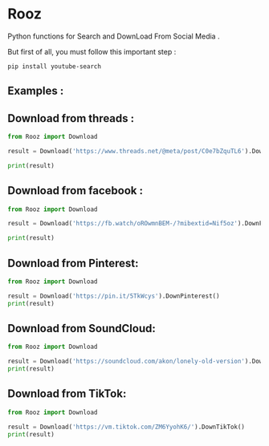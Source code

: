 # Rooz 

Python functions for Search and DownLoad From Social Media .


But first of all, you must follow this important step :

```pip install youtube-search```

## Examples : 

## Download from threads :

```python
from Rooz import Download

result = Download('https://www.threads.net/@meta/post/C0e7bZquTL6').DownThreads()

print(result)
```


## Download from facebook :


```python
from Rooz import Download

result = Download('https://fb.watch/oROwmnBEM-/?mibextid=Nif5oz').DownFaceBook()

print(result)

```


## Download from Pinterest:


```python
from Rooz import Download

result = Download('https://pin.it/5TkWcys').DownPinterest()
print(result)

```

## Download from SoundCloud:


```python
from Rooz import Download

result = Download('https://soundcloud.com/akon/lonely-old-version').DownSoundCloud()
print(result)

```

## Download from TikTok:


```python
from Rooz import Download

result = Download('https://vm.tiktok.com/ZM6YyohK6/').DownTikTok()
print(result)

```
